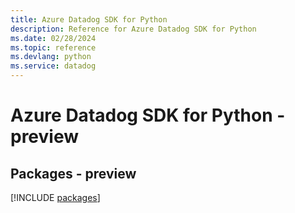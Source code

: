 ```yaml
---
title: Azure Datadog SDK for Python
description: Reference for Azure Datadog SDK for Python
ms.date: 02/28/2024
ms.topic: reference
ms.devlang: python
ms.service: datadog
---
```

# Azure Datadog SDK for Python - preview
## Packages - preview
[!INCLUDE [packages](datadog-index.md)]